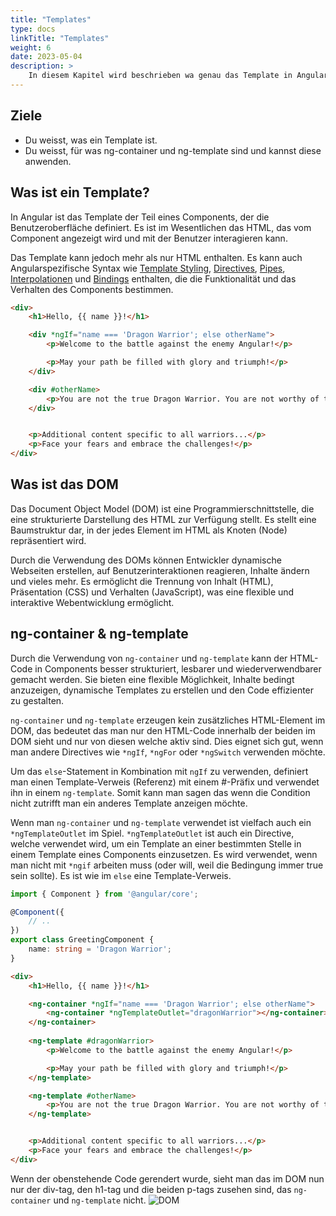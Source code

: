 ```yaml
---
title: "Templates"
type: docs
linkTitle: "Templates"
weight: 6
date: 2023-05-04
description: >
    In diesem Kapitel wird beschrieben wa genau das Template in Angular ist.
---
```

## Ziele
* Du weisst, was ein Template ist.
* Du weisst, für was ng-container und ng-template sind und kannst diese anwenden.

## Was ist ein Template?
In Angular ist das Template der Teil eines Components, der die Benutzeroberfläche definiert. Es ist im Wesentlichen das HTML, das vom Component angezeigt wird und mit der Benutzer interagieren kann.

Das Template kann jedoch mehr als nur HTML enthalten. Es kann auch Angularspezifische Syntax wie [Template Styling](../03_5_ts_stylesheet#template-styling), [Directives](../03_7_ts_directives), [Pipes](../04_2_ts_pipes), [Interpolationen](../04_1_ts_data_binding#interpolation) und [Bindings](../04_1_ts_data_binding) enthalten, die die Funktionalität und das Verhalten des Components bestimmen.

```html
<div>
    <h1>Hello, {{ name }}!</h1>

    <div *ngIf="name === 'Dragon Warrior'; else otherName">
        <p>Welcome to the battle against the enemy Angular!</p>

        <p>May your path be filled with glory and triumph!</p>
    </div>

    <div #otherName>
        <p>You are not the true Dragon Warrior. You are not worthy of this battle.</p>
    </div>


    <p>Additional content specific to all warriors...</p>
    <p>Face your fears and embrace the challenges!</p>
</div>
```

## Was ist das DOM
Das Document Object Model (DOM) ist eine Programmierschnittstelle, die eine strukturierte Darstellung des HTML zur Verfügung stellt. Es stellt eine Baumstruktur dar, in der jedes Element im HTML als Knoten (Node) repräsentiert wird.

Durch die Verwendung des DOMs können Entwickler dynamische Webseiten erstellen, auf Benutzerinteraktionen reagieren, Inhalte ändern und vieles mehr. Es ermöglicht die Trennung von Inhalt (HTML), Präsentation (CSS) und Verhalten (JavaScript), was eine flexible und interaktive Webentwicklung ermöglicht.


## ng-container &  ng-template
Durch die Verwendung von `ng-container` und `ng-template` kann der HTML-Code in Components besser strukturiert, lesbarer und wiederverwendbarer gemacht werden. Sie bieten eine flexible Möglichkeit, Inhalte bedingt anzuzeigen, dynamische Templates zu erstellen und den Code effizienter zu gestalten.

`ng-container` und `ng-template` erzeugen kein zusätzliches HTML-Element im DOM, das bedeutet das man nur den HTML-Code innerhalb der beiden im DOM sieht und nur von diesen welche aktiv sind.
Dies eignet sich gut, wenn man andere Directives wie `*ngIf`, `*ngFor` oder `*ngSwitch` verwenden möchte.

Um das `else`-Statement in Kombination mit `ngIf` zu verwenden, definiert man einen Template-Verweis (Referenz) mit einem #-Präfix und verwendet ihn in einem `ng-template`. Somit kann man sagen das wenn die Condition nicht zutrifft man ein anderes Template anzeigen möchte.

Wenn man `ng-container` und `ng-template` verwendet ist vielfach auch ein `*ngTemplateOutlet` im Spiel. `*ngTemplateOutlet` ist auch ein Directive, welche verwendet wird, um ein Template an einer bestimmten Stelle in einem Template eines Components einzusetzen. Es wird verwendet, wenn man nicht mit `*ngif` arbeiten muss (oder will, weil die Bedingung immer true sein sollte). Es ist wie im `else` eine Template-Verweis.


```typescript
import { Component } from '@angular/core';

@Component({
    // ..
})
export class GreetingComponent {
    name: string = 'Dragon Warrior';
}
```
```html
<div>
    <h1>Hello, {{ name }}!</h1>

    <ng-container *ngIf="name === 'Dragon Warrior'; else otherName">
        <ng-container *ngTemplateOutlet="dragonWarrior"></ng-container>
    </ng-container>
    
    <ng-template #dragonWarrior>
        <p>Welcome to the battle against the enemy Angular!</p>

        <p>May your path be filled with glory and triumph!</p>
    </ng-template>

    <ng-template #otherName>
        <p>You are not the true Dragon Warrior. You are not worthy of this battle.</p>
    </ng-template>


    <p>Additional content specific to all warriors...</p>
    <p>Face your fears and embrace the challenges!</p>
</div>
```
Wenn der obenstehende Code gerendert wurde, sieht man das im DOM nun nur der div-tag, den h1-tag und die beiden p-tags zusehen sind, das `ng-container` und `ng-template` nicht.
![DOM](../images/template-dom.png) 
